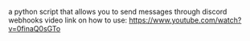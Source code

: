 a python script that allows you to send messages through discord webhooks 
video link on how to use: https://www.youtube.com/watch?v=0finaQ0sGTo

